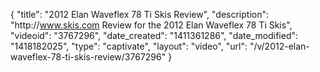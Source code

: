 {
    "title": "2012 Elan Waveflex 78 Ti Skis Review",
    "description": "http:\/\/www.skis.com Review for the 2012 Elan Waveflex 78 Ti Skis",
    "videoid": "3767296",
    "date_created": "1411361286",
    "date_modified": "1418182025",
    "type": "captivate",
    "layout": "video",
    "url": "\/v\/2012-elan-waveflex-78-ti-skis-review\/3767296"
}